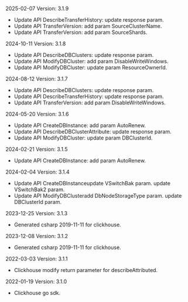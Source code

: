 2025-02-07 Version: 3.1.9
- Update API DescribeTransferHistory: update response param.
- Update API TransferVersion: add param SourceClusterName.
- Update API TransferVersion: add param SourceShards.


2024-10-11 Version: 3.1.8
- Update API DescribeDBClusters: update response param.
- Update API ModifyDBCluster: add param DisableWriteWindows.
- Update API ModifyDBCluster: update param ResourceOwnerId.


2024-08-12 Version: 3.1.7
- Update API DescribeDBClusters: update response param.
- Update API DescribeTransferHistory: update response param.
- Update API TransferVersion: add param DisableWriteWindows.


2024-05-20 Version: 3.1.6
- Update API CreateDBInstance: add param AutoRenew.
- Update API DescribeDBClusterAttribute: update response param.
- Update API ModifyDBCluster: update param DBClusterId.


2024-02-21 Version: 3.1.5
- Update API CreateDBInstance: add param AutoRenew.


2024-02-04 Version: 3.1.4
- Update API CreateDBInstanceupdate VSwitchBak param.
update VSwitchBak2 param.
- Update API ModifyDBClusteradd DbNodeStorageType param.
update DBClusterId param.


2023-12-25 Version: 3.1.3
- Generated csharp 2019-11-11 for clickhouse.

2023-12-08 Version: 3.1.2
- Generated csharp 2019-11-11 for clickhouse.

2022-03-03 Version: 3.1.1
- Clickhouse modify return parameter for describeAttributed.

2022-01-19 Version: 3.1.0
- Clickhouse go sdk.

